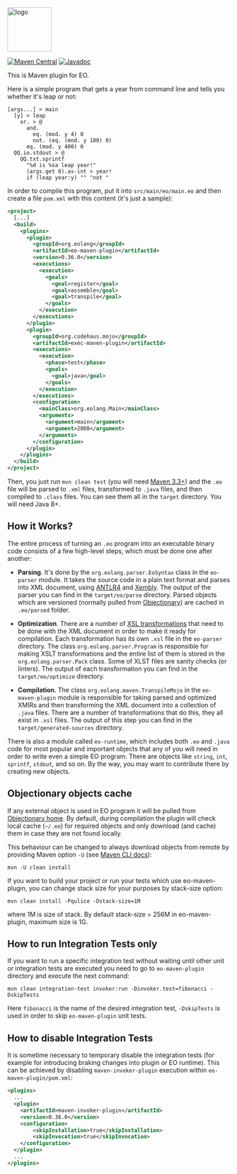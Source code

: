 <img alt="logo" src="https://www.objectionary.com/cactus.svg" height="100px" />

[![Maven Central](https://img.shields.io/maven-central/v/org.eolang/eo-maven-plugin.svg)](https://maven-badges.herokuapp.com/maven-central/org.eolang/eo-maven-plugin)
[![Javadoc](http://www.javadoc.io/badge/org.eolang/eo-maven-plugin.svg)](http://www.javadoc.io/doc/org.eolang/eo-maven-plugin)

This is Maven plugin for EO.

Here is a simple program that gets a year from command line and tells you
whether it's leap or not:

```eo
[args...] > main
  [y] > leap
    or. > @
      and.
        eq. (mod. y 4) 0
        not. (eq. (mod. y 100) 0)
      eq. (mod. y 400) 0
  QQ.io.stdout > @
    QQ.txt.sprintf
      "%d is %sa leap year!"
      (args.get 0).as-int > year!
      if (leap year:y) "" "not "

```

In order to compile this program, put it into `src/main/eo/main.eo` and then
create a file `pom.xml` with this content (it's just a sample):

```xml
<project>
  [...]
  <build>
    <plugins>
      <plugin>
        <groupId>org.eolang</groupId>
        <artifactId>eo-maven-plugin</artifactId>
        <version>0.36.0</version>
        <executions>
          <execution>
            <goals>
              <goal>register</goal>
              <goal>assemble</goal>
              <goal>transpile</goal>
            </goals>
          </execution>
        </executions>
      </plugin>
      <plugin>
        <groupId>org.codehaus.mojo</groupId>
        <artifactId>exec-maven-plugin</artifactId>
        <executions>
          <execution>
            <phase>test</phase>
            <goals>
              <goal>java</goal>
            </goals>
          </execution>
        </executions>
        <configuration>
          <mainClass>org.eolang.Main</mainClass>
          <arguments>
            <argument>main</argument>
            <argument>2008</argument>
          </arguments>
        </configuration>
      </plugin>
    </plugins>
  </build>
</project>
```

Then, you just run `mvn clean test` (you will need [Maven 3.3+](https://maven.apache.org/))
and the `.eo` file will be parsed to `.xml` files, transformed to `.java` files,
and then compiled to `.class` files. You can see them all in the `target` directory.
You will need Java 8+.

## How it Works?

The entire process of turning an `.eo` program into an executable
binary code consists of a few high-level steps, which must be done
one after another:

* **Parsing**.
    It's done by the `org.eolang.parser.EoSyntax` class in the `eo-parser` module. It takes
    the source code in a plain text format and parses into XML document,
    using [ANTLR4](https://www.antlr.org/) and [Xembly](https://www.xembly.org).
    The output of the parser you can find in the `target/eo/parse` directory.
    Parsed objects which are versioned (normally pulled from
    [Objectionary](https://github.com/objectionary/home)) are cached in `.eo/parsed` folder.

* **Optimization**.
    There are a number of [XSL transformations](https://en.wikipedia.org/wiki/XSLT)
    that need to be done
    with the XML document in order to make it ready for compilation.
    Each transformation has its own `.xsl` file in the `eo-parser` directory.
    The class `org.eolang.parser.Program` is responsible for making XSLT
    transformations and the entire list of them is stored in the
    `org.eolang.parser.Pack` class. Some of XLST files are sanity checks (or linters).
    The output of each transformation you can find in the `target/eo/optimize` directory.

* **Compilation**.
    The class `org.eolang.maven.TranspileMojo` in the `eo-maven-plugin` module is responsible
    for taking parsed and optimized XMIRs and then transforming
    the XML document into a collection of `.java` files. There are a number
    of transformations that do this, they all exist in `.xsl` files.
    The output of this step you can find in the `target/generated-sources` directory.

There is also a module called `eo-runtime`, which includes both `.eo` and `.java` code
for most popular and important objects that any of you will need in order
to write even a simple EO program. There are objects like `string`, `int`, `sprintf`,
`stdout`, and so on. By the way, you may want to contribute there by creating new objects.

## Objectionary objects cache

If any external object is used in EO program it will be pulled from [Objectionary home](https://github.com/objectionary/home).
By default, during compilation the plugin will check local cache (`~/.eo`) for required objects
and only download (and cache) them in case they are not found locally.

This behaviour can be changed to always download objects from remote by providing
Maven option `-U` (see [Maven CLI docs](https://maven.apache.org/ref/3.1.0/maven-embedder/cli.html)):

```shell
mvn -U clean install
```

If you want to build your project or run your tests which use eo-maven-plugin, you can change stack
size for your purposes by stack-size option:

```shell
mvn clean install -Pqulice -Dstack-size=1M
```

where 1M is size of stack. By default stack-size = 256M in eo-maven-plugin, maximum size is 1G.

## How to run Integration Tests only

If you want to run a specific integration test without waiting until other unit or integration tests
are executed you need to go to `eo-maven-plugin` directory and execute the next command:

```shell
mvn clean integration-test invoker:run -Dinvoker.test=fibonacci -DskipTests
```

Here `fibonacci` is the name of the desired integration test, `-DskipTests` is used in order to skip
`eo-maven-plugin` unit tests.

## How to disable Integration Tests

It is sometime necessary to temporary disable the integration tests (for example for introducing
braking changes into plugin or EO runtime). This can be achieved by disabling `maven-invoker-plugin`
execution within `eo-maven-plugin/pom.xml`:

```xml
<plugins>
  ...
  <plugin>
    <artifactId>maven-invoker-plugin</artifactId>
    <version>0.36.0</version>
    <configuration>
        <skipInstallation>true</skipInstallation>
        <skipInvocation>true</skipInvocation>
    </configuration>
  </plugin>
  ...
</plugins>  
```

